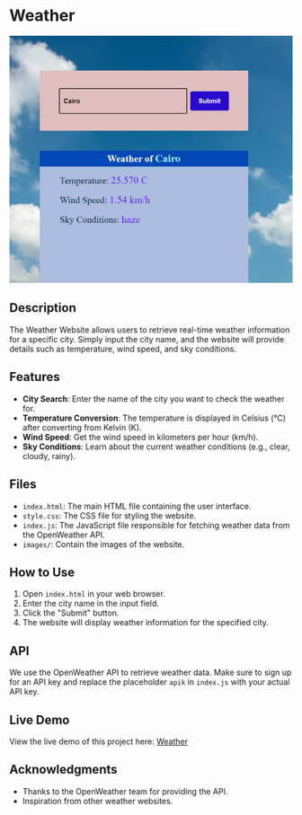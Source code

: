 # Weather

![Weather of Cairo](https://github.com/YassenAli/Weather/blob/main/weatherOfCairo.png)

## Description
The Weather Website allows users to retrieve real-time weather information for a specific city. Simply input the city name, and the website will provide details such as temperature, wind speed, and sky conditions.

## Features
- **City Search**: Enter the name of the city you want to check the weather for.
- **Temperature Conversion**: The temperature is displayed in Celsius (°C) after converting from Kelvin (K).
- **Wind Speed**: Get the wind speed in kilometers per hour (km/h).
- **Sky Conditions**: Learn about the current weather conditions (e.g., clear, cloudy, rainy).

## Files
- `index.html`: The main HTML file containing the user interface.
- `style.css`: The CSS file for styling the website.
- `index.js`: The JavaScript file responsible for fetching weather data from the OpenWeather API.
- `images/`: Contain the images of the website.

## How to Use
1. Open `index.html` in your web browser.
2. Enter the city name in the input field.
3. Click the "Submit" button.
4. The website will display weather information for the specified city.

## API
We use the OpenWeather API to retrieve weather data. Make sure to sign up for an API key and replace the placeholder `apik` in `index.js` with your actual API key.

## Live Demo
View the live demo of this project here: [Weather](https://yassenali.github.io/Weather/)

## Acknowledgments
- Thanks to the OpenWeather team for providing the API.
- Inspiration from other weather websites.
